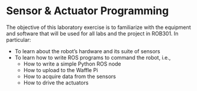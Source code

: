 # Sensor & Actuator Programming

The objective of this laboratory exercise is to familiarize with the equipment and software that will be used for all labs and the project in ROB301. In particular:
* To learn about the robot’s hardware and its suite of sensors
* To learn how to write ROS programs to command the robot, i.e., 
  * How to write a simple Python ROS node
  * How to upload to the Waffle Pi
  * How to acquire data from the sensors
  * How to drive the actuators
